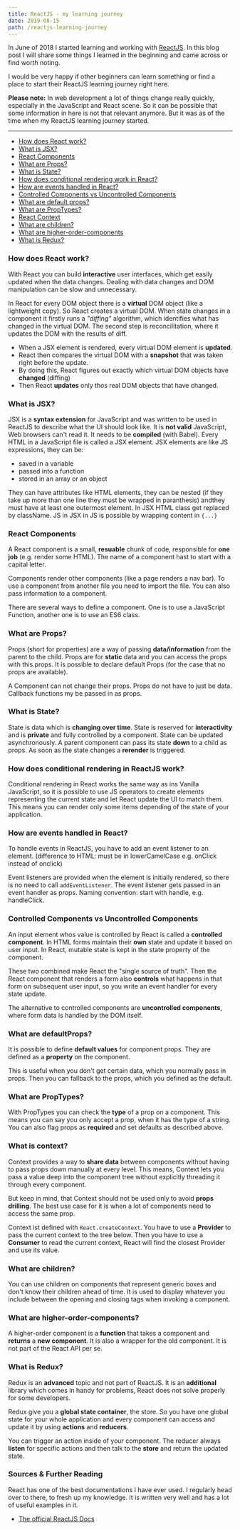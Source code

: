 ```yaml
---
title: ReactJS - my learning journey
date: 2019-08-15
path: /reactjs-learning-journey
---
```


In June of 2018 I started learning and working with [ReactJS](https://reactjs.org/). In this blog post I will share some things I learned in the beginning and came across or find worth noting.

I would be very happy if other beginners can learn something or find a place to start their ReactJS learning journey right here.

**Please note:** In web development a lot of things change really quickly, especially in the JavaScript and React scene. So it can be possible that some information in here is not that relevant anymore. But it was as of the time when my ReactJS learning journey started.

---

- [How does React work?](#how-does-react-work)
- [What is JSX?](#jsx)
- [React Components](#react-components)
- [What are Props?](#props)
- [What is State?](#state)
- [How does conditional rendering work in React?](#conditional-rendering)
- [How are events handled in React?](#events)
- [Controlled Components vs Uncontrolled Components](#controlled-vs-uncontrolled)
- [What are default props?](#defaults-props)
- [What are PropTypes?](#proptypes)
- [React Context](#context)
- [What are children?](#children)
- [What are higher-order-components](#hoc)
- [What is Redux?](#redux)

### <a name="how-does-react-work"></a> How does React work?

With React you can build **interactive** user interfaces, which get easily updated when the data changes. Dealing with data changes and DOM manipulation can be slow and unnecessary.

In React for every DOM object there is a **virtual** DOM object (like a lightweight copy). So React creates a virtual DOM. When state changes in a component it firstly runs a _"diffing"_ algorithm, which identifies what has changed in the virtual DOM. The second step is reconcilitation, where it updates the DOM with the results of diff.

- When a JSX element is rendered, every virtual DOM element is **updated**.
- React then compares the virtual DOM with a **snapshot** that was taken right before the update.
- By doing this, React figures out exactly which virtual DOM objects have **changed** (diffing)
- Then React **updates** only thos real DOM objects that have changed.

### <a name="jsx"></a> What is JSX?

JSX is a **syntax extension** for JavaScript and was written to be used in ReactJS to describe what the UI should look like. It is **not valid** JavaScript, Web browsers can't read it. It needs to be **compiled** (with Babel). Every HTML in a JavaScript file is called a JSX element.
JSX elements are like JS expressions, they can be:

- saved in a variable
- passed into a function
- stored in an array or an object

They can have attributes like HTML elements, they can be nested (if they take up more than one line they must be wrapped in paranthesis) andthey must have at least one outermost element. In JSX HTML class get replaced by className. JS in JSX in JS is possible by wrapping content in `{...}`

### <a name="react-components"></a> React Components

A React component is a small, **resuable** chunk of code, responsible for **one job** (e.g. render some HTML). The name of a component hast to start with a capital letter.

Components render other components (like a page renders a nav bar). To use a component from another file you need to import the file. You can also pass information to a component.

There are several ways to define a component. One is to use a JavaScript Function, another one is to use an ES6 class.

### <a name="props"></a> What are Props?

Props (short for properties) are a way of passing **data/information** from the parent to the child. Props are for **static** data and you can access the props with this.props. It is possible to declare default Props (for the case that no props are available).

A Component can not change their props. Props do not have to just be data. Callback functions my be passed in as props.

### <a name="state"></a> What is State?

State is data which is **changing over time**. State is reserved for **interactivity** and is **private** and fully controlled by a component. State can be updated asynchronously. A parent component can pass its state **down** to a child as props. As soon as the state changes a **rerender** is triggered.

### <a name="conditional-rendering"></a> How does conditional rendering in ReactJS work?

Conditional rendering in React works the same way as ins Vanilla JavaScript, so it is possible to use JS operators to create elements representing the current state and let React update the UI to match them. This means you can render only some items depending of the state of your application.

### <a name="events"></a> How are events handled in React?

To handle events in ReactJS, you have to add an event listener to an element. (difference to HTML: must be in lowerCamelCase e.g. onClick instead of onclick)

Event listeners are provided when the element is initially rendered, so there is no need to call `addEventListener`. The event listener gets passed in an event handler as props. Naming convention: start with handle, e.g. handleClick.

### <a name="controlled-vs-uncontrolled"></a> Controlled Components vs Uncontrolled Components

An input element whos value is controlled by React is called a **controlled component**. In HTML forms maintain their **own** state and update it based on user input. In React, mutable state is kept in the state property of the component.

These two combined make React the "single source of truth". Then the React component that renders a form also **controls** what happens in that form on subsequent user input, so you write an event handler for every state update.

The alternative to controlled components are **uncontrolled components**, where form data is handled by the DOM itself.

### <a name="default-props"></a> What are defaultProps?

It is possible to define **default values** for component props. They are defined as a **property** on the component.

This is useful when you don't get certain data, which you normally pass in props. Then you can fallback to the props, which you defined as the default.

### <a name="proptypes"></a> What are PropTypes?

With PropTypes you can check the **type** of a prop on a component. This means you can say you only accept a prop, when it has the type of a string. You can also flag props as **required** and set defaults as described above.

### <a name="context"></a> What is context?

Context provides a way to **share data** between components without having to pass props down manually at every level. This means, Context lets you pass a value deep into the component tree without explicitly threading it through every component.

But keep in mind, that Context should not be used only to avoid **props drilling**. The best use case for it is when a lot of components need to access the same prop.

Context ist defined with `React.createContext`. You have to use a **Provider** to pass the current context to the tree below. Then you have to use a **Consumer** to read the current context, React will find the closest Provider and use its value.

### <a name=""></a> What are children?

You can use children on components that represent generic boxes and don't know their children ahead of time. It is used to display whatever you include between the opening and closing tags when invoking a component.

### <a name="hoc"></a> What are higher-order-components?

A higher-order component is a **function** that takes a component and **returns** a **new component**. It is also a wrapper for the old component. It is not part of the React API per se.

### <a name="redux"></a> What is Redux?

Redux is an **advanced** topic and not part of ReactJS. It is an **additional** library which comes in handy for problems, React does not solve properly for some developers.

Redux give you a **global state container**, the store. So you have one global state for your whole application and every component can access and update it by using **actions** and **reducers**.

You can trigger an action inside of your component. The reducer always **listen** for specific actions and then talk to the **store** and return the updated state.

### Sources & Further Reading

React has one of the best documentations I have ever used. I regularly head over to there, to fresh up my knowledge. It is written very well and has a lot of useful examples in it.

- [The official ReactJS Docs](https://reactjs.org/docs/getting-started.html)
